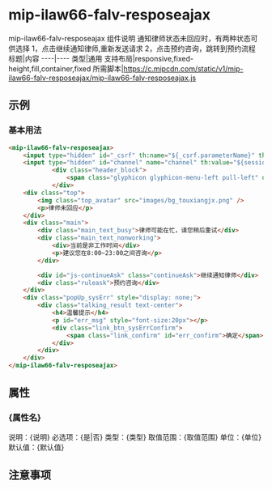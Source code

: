 # mip-ilaw66-falv-resposeajax

mip-ilaw66-falv-resposeajax 组件说明
通知律师状态未回应时，有两种状态可供选择
1，点击继续通知律师,重新发送请求
2，点击预约咨询，跳转到预约流程
标题|内容
----|----
类型|通用
支持布局|responsive,fixed-height,fill,container,fixed
所需脚本|https://c.mipcdn.com/static/v1/mip-ilaw66-falv-resposeajax/mip-ilaw66-falv-resposeajax.js

## 示例

### 基本用法
```html
<mip-ilaw66-falv-resposeajax>
    <input type="hidden" id="_csrf" th:name="${_csrf.parameterName}" th:value="${_csrf.token}" />
    <input type="hidden" id="channel" name="channel" th:value="${session.channel}" />
			<div class="header_block">
				<span class="glyphicon glyphicon-menu-left pull-left" onclick="location.href='./'"></span>通知律师
			</div>    
    <div class="top">
        <img class="top_avatar" src="images/bg_touxiangjx.png" />
        <p>律师未回应</p>
    </div>
    <div class="main">
        <div class="main_text_busy">律师可能在忙，请您稍后重试</div>
        <div class="main_text_nonworking">
            <div>当前是非工作时间</div>
            <p>建议您在8:00~23:00之间咨询</p>
        </div>

        <div id="js-continueAsk" class="continueAsk">继续通知律师</div>
        <div class="ruleask">预约咨询</div>
    </div>
    <div class="popUp_sysErr" style="display: none;">
        <div class="talking_result text-center">
            <h4>温馨提示</h4>
            <p id="err_msg" style="font-size:20px"></p>
            <div class="link_btn_sysErrConfirm">
                <span class="link_confirm" id="err_confirm">确定</span>
            </div>
        </div>
    </div>
</mip-ilaw66-falv-resposeajax>
```

## 属性

### {属性名}

说明：{说明}
必选项：{是|否}
类型：{类型}
取值范围：{取值范围}
单位：{单位}
默认值：{默认值}

## 注意事项

